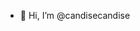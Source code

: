 - 👋 Hi, I’m @candisecandise


<!---
- 👀 I’m interested in ...
- 🌱 I’m currently learning ...
- 💞️ I’m looking to collaborate on ...
- 📫 How to reach me ...
candisecandise/candisecandise is a ✨ special ✨ repository because its `README.md` (this file) appears on your GitHub profile.
You can click the Preview link to take a look at your changes.
--->
